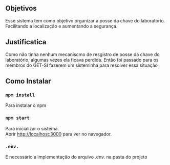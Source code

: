 ## Objetivos
Esse sistema tem como objetivo  organizar a posse da chave do laboratório. Facilitando a localização e aumentando a segurança.

## Justificatica
Como não tinha nenhum mecaniscmo de resgistro de posse da chave do laboratório, algumas vezes ela ficava perdida. Então foi passado para os membros do GET-SI fazerem um sisteminha para resolver essa situação

## Como Instalar

### `npm install`
Para instalar o npm

### `npm start`

Para inicializar o sistema.<br>
Abrir [http://localhost:3000](http://localhost:3000) para ver no navegador.

### `.env.`
É necessário a implementação do arquivo .env. na pasta do projeto



